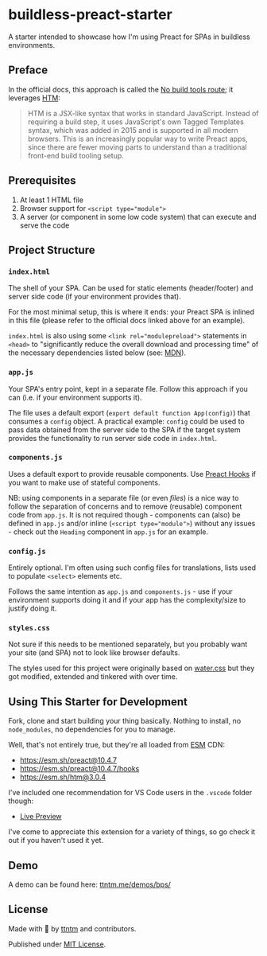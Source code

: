 # buildless-preact-starter

A starter intended to showcase how I'm using Preact for SPAs in buildless environments.

## Preface

In the official docs, this approach is called the [No build tools route](https://preactjs.com/guide/v10/getting-started#no-build-tools-route); it leverages [HTM](https://github.com/developit/htm):

> HTM is a JSX-like syntax that works in standard JavaScript. Instead of requiring a build step, it uses JavaScript's own Tagged Templates syntax, which was added in 2015 and is supported in all modern browsers. This is an increasingly popular way to write Preact apps, since there are fewer moving parts to understand than a traditional front-end build tooling setup.

## Prerequisites

1. At least 1 HTML file
2. Browser support for `<script type="module">`
3. A server (or component in some low code system) that can execute and serve the code

## Project Structure

### `index.html`

The shell of your SPA. Can be used for static elements (header/footer) and server side code (if your environment provides that).

For the most minimal setup, this is where it ends: your Preact SPA is inlined in this file (please refer to the official docs linked above for an example).

`index.html` is also using some `<link rel="modulepreload">` statements in `<head>` to "significantly reduce the overall download and processing time" of the necessary dependencies listed below (see: [MDN](https://developer.mozilla.org/en-US/docs/Web/HTML/Attributes/rel/modulepreload)).

### `app.js`

Your SPA's entry point, kept in a separate file. Follow this approach if you can (i.e. if your environment supports it). 

The file uses a default export (`export default function App(config)`) that consumes a `config` object. A practical example: `config` could be used to pass data obtained from the server side to the SPA if the target system provides the functionality to run server side code in `index.html`.

### `components.js`

Uses a default export to provide reusable components. Use [Preact Hooks](https://preactjs.com/guide/v10/hooks) if you want to make use of stateful components.

NB: using components in a separate file (or even _files_) is a nice way to follow the separation of concerns and to remove (reusable) component code from `app.js`. It is not required though - components can (also) be defined in `app.js` and/or inline (`<script type="module">`) without any issues - check out the `Heading` component in `app.js` for an example.

### `config.js`

Entirely optional. I'm often using such config files for translations, lists used to populate `<select>` elements etc.

Follows the same intention as `app.js` and `components.js` - use if your environment supports doing it and if your app has the complexity/size to justify doing it.

### `styles.css`

Not sure if this needs to be mentioned separately, but you probably want your site (and SPA) not to look like browser defaults.

The styles used for this project were originally based on [water.css](https://github.com/kognise/water.css) but they got modified, extended and tinkered with over time.

## Using This Starter for Development

Fork, clone and start building your thing basically. Nothing to install, no `node_modules`, no dependencies for you to manage.

Well, that's not entirely true, but they're all loaded from [ESM](https://esm.sh/) CDN:

- https://esm.sh/preact@10.4.7
- https://esm.sh/preact@10.4.7/hooks
- https://esm.sh/htm@3.0.4

I've included one recommendation for VS Code users in the `.vscode` folder though:

- [Live Preview](https://open-vsx.org/extension/ms-vscode/live-server)

I've come to appreciate this extension for a variety of things, so go check it out if you haven't used it yet.

## Demo

A demo can be found here: [ttntm.me/demos/bps/](https://ttntm.me/demos/bps/)

## License

Made with 💛 by [ttntm](https://ttntm.me) and contributors.

Published under [MIT License](./LICENSE).
